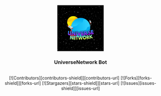 <!-- PROJECT LOGO -->
<br />
<p align="center">
  <a href="https://github.com/ARVIN3108/UniverseNetwork">
    <img src="logo.jpg" alt="Logo" width="150" height="150">
  </a>

  <h3 align="center">UniverseNetwork Bot</h3>

  <p align="center">
    <br />
    <a>[![Contributors][contributors-shield]][contributors-url]</a>
    <a>[![Forks][forks-shield]][forks-url]</a>
    <a>[![Stargazers][stars-shield]][stars-url]</a>
    <a>[![Issues][issues-shield]][issues-url]</a>
  </p>
</p>
